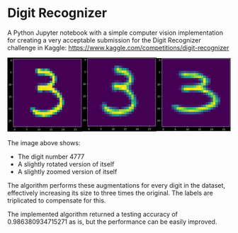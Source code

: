 # Digit Recognizer

A Python Jupyter notebook with a simple computer vision implementation for creating a very acceptable submission for the Digit Recognizer challenge in Kaggle: https://www.kaggle.com/competitions/digit-recognizer

![](digits.png "Data augmentation")

The image above shows:

* The digit number 4777
* A slightly rotated version of itself
* A slightly zoomed version of itself

The algorithm performs these augmentations for every digit in the dataset, effectively increasing its size to three times the original. The labels are triplicated to compensate for this.

The implemented algorithm returned a testing accuracy of $0.986380934715271$ as is, but the performance can be easily improved.
